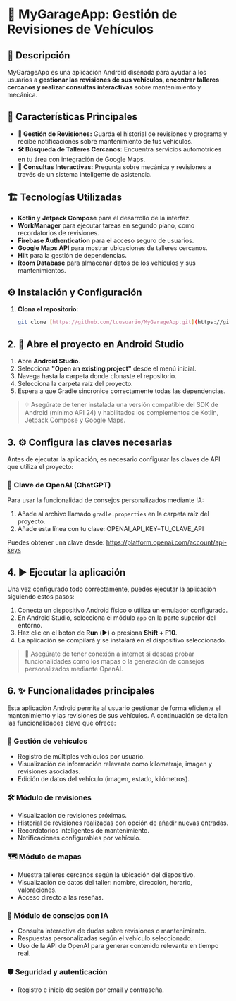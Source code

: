 # 🚀 MyGarageApp: Gestión de Revisiones de Vehículos

## 📌 Descripción
MyGarageApp es una aplicación Android diseñada para ayudar a los usuarios a **gestionar las revisiones de sus vehículos, encontrar talleres cercanos y realizar consultas interactivas** sobre mantenimiento y mecánica.  

## 🎯 Características Principales
- **📅 Gestión de Revisiones:** Guarda el historial de revisiones y programa y recibe notificaciones sobre mantenimiento de tus vehículos.
- **🛠️ Búsqueda de Talleres Cercanos:** Encuentra servicios automotrices en tu área con integración de Google Maps.
- **💬 Consultas Interactivas:** Pregunta sobre mecánica y revisiones a través de un sistema inteligente de asistencia.

## 🏗️ Tecnologías Utilizadas
- **Kotlin** y **Jetpack Compose** para el desarrollo de la interfaz.
- **WorkManager** para ejecutar tareas en segundo plano, como recordatorios de revisiones.
- **Firebase Authentication** para el acceso seguro de usuarios.
- **Google Maps API** para mostrar ubicaciones de talleres cercanos.
- **Hilt** para la gestión de dependencias.
- **Room Database** para almacenar datos de los vehículos y sus mantenimientos.

## ⚙️ Instalación y Configuración
1. **Clona el repositorio:**  
   ```sh
   git clone [https://github.com/tuusuario/MyGarageApp.git](https://github.com/cargarrod12/MyGarageApp)
   
## 2. 📱 Abre el proyecto en Android Studio

1. Abre **Android Studio**.
2. Selecciona **"Open an existing project"** desde el menú inicial.
3. Navega hasta la carpeta donde clonaste el repositorio.
4. Selecciona la carpeta raíz del proyecto.
5. Espera a que Gradle sincronice correctamente todas las dependencias.

> 💡 Asegúrate de tener instalada una versión compatible del SDK de Android (mínimo API 24) y habilitados los complementos de Kotlin, Jetpack Compose y Google Maps.

## 3. ⚙️ Configura las claves necesarias

Antes de ejecutar la aplicación, es necesario configurar las claves de API que utiliza el proyecto:

### 🤖 Clave de OpenAI (ChatGPT)
Para usar la funcionalidad de consejos personalizados mediante IA:

1. Añade al archivo llamado `gradle.properties` en la carpeta raíz del proyecto.
2. Añade esta línea con tu clave: OPENAI_API_KEY=TU_CLAVE_API

Puedes obtener una clave desde: https://platform.openai.com/account/api-keys


## 4. ▶️ Ejecutar la aplicación

Una vez configurado todo correctamente, puedes ejecutar la aplicación siguiendo estos pasos:

1. Conecta un dispositivo Android físico o utiliza un emulador configurado.
2. En Android Studio, selecciona el módulo `app` en la parte superior del entorno.
3. Haz clic en el botón de **Run** (▶️) o presiona **Shift + F10**.
4. La aplicación se compilará y se instalará en el dispositivo seleccionado.

> 🧪 Asegúrate de tener conexión a internet si deseas probar funcionalidades como los mapas o la generación de consejos personalizados mediante OpenAI.


## 6. ✨ Funcionalidades principales

Esta aplicación Android permite al usuario gestionar de forma eficiente el mantenimiento y las revisiones de sus vehículos. A continuación se detallan las funcionalidades clave que ofrece:

### 🚗 Gestión de vehículos
- Registro de múltiples vehículos por usuario.
- Visualización de información relevante como kilometraje, imagen y revisiones asociadas.
- Edición de datos del vehículo (imagen, estado, kilómetros).

### 🛠️ Módulo de revisiones
- Visualización de revisiones próximas.
- Historial de revisiones realizadas con opción de añadir nuevas entradas.
- Recordatorios inteligentes de mantenimiento.
- Notificaciones configurables por vehículo.

### 🗺️ Módulo de mapas
- Muestra talleres cercanos según la ubicación del dispositivo.
- Visualización de datos del taller: nombre, dirección, horario, valoraciones.
- Acceso directo a las reseñas.

### 🤖 Módulo de consejos con IA
- Consulta interactiva de dudas sobre revisiones o mantenimiento.
- Respuestas personalizadas según el vehículo seleccionado.
- Uso de la API de OpenAI para generar contenido relevante en tiempo real.

### 🛡️ Seguridad y autenticación
- Registro e inicio de sesión por email y contraseña.



